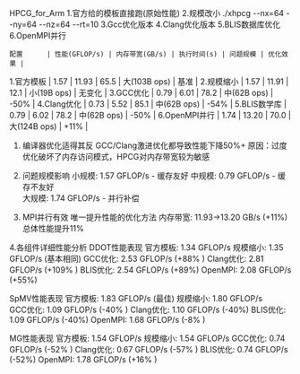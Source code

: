 HPCG_for_Arm
1.官方给的模板直接跑(原始性能)
2.规模改小 ./xhpcg --nx=64 --ny=64 --nz=64 --rt=10
3.Gcc优化版本
4.Clang优化版本
5.BLIS数据库优化
6.OpenMPI并行

    配置      | 性能(GFLOP/s) | 内存带宽(GB/s) | 执行时间(s) | 问题规模 | 优化效果 |
1.官方模板    | 1.57 | 11.93 | 65.5 | 大(103B ops) | 基准 |
2.规模缩小     | 1.57 | 11.91 | 12.1 | 小(19B ops) | 无变化 |
3.GCC优化     | 0.79 | 6.01 | 78.2 | 中(62B ops) | -50% |
4.Clang优化    | 0.73 | 5.52 | 85.1 | 中(62B ops) | -54% |
5.BLIS数学库   | 0.79 | 6.02 | 78.2 | 中(62B ops) | -50% |
6.OpenMPI并行 | 1.74 | 13.20 | 70.0 | 大(124B ops) | +11% |


1. 编译器优化适得其反
GCC/Clang激进优化都导致性能下降50%+
原因：过度优化破坏了内存访问模式，HPCG对内存带宽较为敏感

2. 问题规模影响
小规模: 1.57 GFLOP/s - 缓存友好
中规模: 0.79 GFLOP/s - 缓存不友好  
大规模: 1.74 GFLOP/s - 并行补偿

3. MPI并行有效
唯一提升性能的优化方法
内存带宽: 11.93→13.20 GB/s (+11%)
总体性能提升11%

4.各组件详细性能分析
DDOT性能表现
官方模板:    1.34 GFLOP/s
规模缩小:    1.35 GFLOP/s  (基本相同)
GCC优化:     2.53 GFLOP/s  (+88% )
Clang优化:   2.81 GFLOP/s  (+109% )
BLIS优化:    2.54 GFLOP/s  (+89%)
OpenMPI:     2.08 GFLOP/s  (+55%)

SpMV性能表现
官方模板:    1.83 GFLOP/s  (最佳)
规模缩小:    1.80 GFLOP/s  
GCC优化:     1.09 GFLOP/s  (-40% )
Clang优化:   1.10 GFLOP/s  (-40%)
BLIS优化:    1.09 GFLOP/s  (-40%)
OpenMPI:     1.68 GFLOP/s  (-8% )

MG性能表现 
官方模板:    1.54 GFLOP/s
规模缩小:    1.54 GFLOP/s
GCC优化:     0.74 GFLOP/s  (-52% )
Clang优化:   0.67 GFLOP/s  (-57% )
BLIS优化:    0.74 GFLOP/s  (-52%)
OpenMPI:     1.78 GFLOP/s  (+16% )